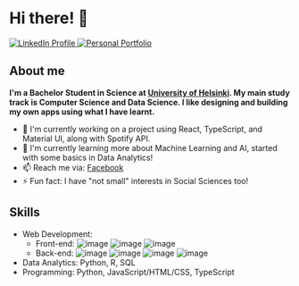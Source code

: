 # Hi there! 👋

<div id='badges'>
  <a href='https://www.linkedin.com/in/triluu03/'>
    <img src='https://img.shields.io/badge/LinkedIn-blue' alt='LinkedIn Profile' />
  </a>
  <a href='https://triluu03.github.io/personal-portfolio'>
    <img src='https://img.shields.io/badge/Portfolio-brightgreen' alt='Personal Portfolio' />
  </a>
</div>

## About me
**I'm a Bachelor Student in Science at [University of Helsinki](https://www.helsinki.fi/en). My main study track is Computer Science and Data Science. I like designing and building my own apps using what I have learnt.**
- 😤 I'm currently working on a project using React, TypeScript, and Material UI, along with Spotify API.
- 📖 I'm currently learning more about Machine Learning and AI, started with some basics in Data Analytics!
- 📫 Reach me via: [Facebook](https://www.facebook.com/ductri.03)
- ⚡ Fun fact: I have "not small" interests in Social Sciences too!

## Skills
- Web Development: 
  - Front-end: ![image]({https://shields.io/badge/React-blue}) ![image]({https://shields.io/badge/Redux-blue}) ![image]({https://shields.io/badge/MaterialUI-blue})  
  - Back-end: ![image]({https://shields.io/badge/Express-green}) ![image]({https://shields.io/badge/REST-green}) ![image]({https://shields.io/badge/GraphQL-green}) ![image]({https://shields.io/badge/MongoDB-green}) 
- Data Analytics: Python, R, SQL
- Programming: Python, JavaScript/HTML/CSS, TypeScript


<!--
**triluu03/triluu03** is a ✨ _special_ ✨ repository because its `README.md` (this file) appears on your GitHub profile.

Here are some ideas to get you started:

- 🔭 I’m currently working on ...
- 🌱 I’m currently learning ...
- 👯 I’m looking to collaborate on ...
- 🤔 I’m looking for help with ...
- 💬 Ask me about ...
- 📫 How to reach me: ...
- 😄 Pronouns: ...
- ⚡ Fun fact: ...
-->
